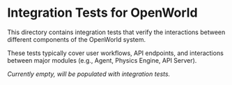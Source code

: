 # Integration Tests for OpenWorld

This directory contains integration tests that verify the interactions between different components of the OpenWorld system.

These tests typically cover user workflows, API endpoints, and interactions between major modules (e.g., Agent, Physics Engine, API Server).

*Currently empty, will be populated with integration tests.* 